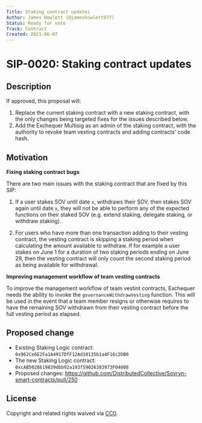 ```yaml
---
Title: Staking contract updates
Author: James Howlett (@jameshowlett977)
Status: Ready for vote
Track: Contract
Created: 2021-06-07
---
```


# SIP-0020: Staking contract updates

## Description  

If approved, this proposal will:

1. Replace the current staking contract with a new staking contract, with the only changes being targeted fixes for the issues described below.
2. Add the Exchequer Multisig as an admin of the staking contract, with the authority to revoke team vesting contracts and adding contracts' code hash.

## Motivation  

**Fixing staking contract bugs**  

There are two main issues with the staking contract that are fixed by this SIP:

1. If a user stakes SOV until date `x`, withdraws their SOV, then stakes SOV again until date `x`, they will not be able to perform any of the expected functions on their staked SOV (e.g. extend staking, delegate staking, or withdraw staking).

2. For users who have more than one transaction adding to their vesting contract, the vesting contract is skipping a staking period when calculating the amount available to withdraw. If for example a user stakes on June 1 for a duration of two staking periods ending on June 29, then the vesting contract will only count the second staking period as being available for withdrawal.

**Improving management workflow of team vesting contracts**  

To improve the management workflow of team vestint contracts, Exchequer needs the ability to invoke the `governanceWithdrawVesting` function. This will be used in the event that a team member resigns or otherwise requires to have the remaining SOV withdrawn from their vesting contract before the full vesting period as elapsed.

## Proposed change  

- Existing Staking Logic contract: `0x962Ce6E2Fa1A4917DfF12Ad10135b1a4F16c2DB0`
- The new Staking Logic contract: `0xcAB5028619839dbb92a193f59026383973F04008`
- Proposed changes: https://github.com/DistributedCollective/Sovryn-smart-contracts/pull/250  

## License
Copyright and related rights waived via [CC0](https://creativecommons.org/publicdomain/zero/1.0/).